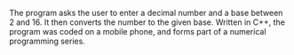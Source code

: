The program asks the user to enter a decimal number and a base between 2 and 16.
It then converts the number to the given base.
Written in C++, the program was coded on a mobile phone, and forms
part of a numerical programming series.
